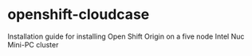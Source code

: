 # openshift-cloudcase
Installation guide for installing Open Shift Origin on a five node Intel Nuc Mini-PC cluster
